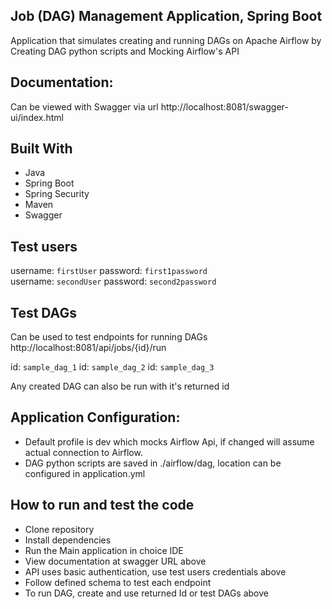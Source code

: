 ## Job (DAG) Management Application, Spring Boot

Application that simulates creating and running DAGs on Apache Airflow by Creating DAG python scripts and Mocking Airflow's API

## Documentation:

Can be viewed with Swagger via url http://localhost:8081/swagger-ui/index.html

## Built With

- Java
- Spring Boot
- Spring Security
- Maven
- Swagger

## Test users

username: `firstUser`  password: `first1password`  
username: `secondUser`  password: `second2password`

## Test DAGs

Can be used to test endpoints for running DAGs http://localhost:8081/api/jobs/{id}/run

id: `sample_dag_1`
id: `sample_dag_2`
id: `sample_dag_3`

Any created DAG can also be run with it's returned id

## Application Configuration:
- Default profile is dev which mocks Airflow Api, if changed will assume actual connection to Airflow.
- DAG python scripts are saved in ./airflow/dag, location can be configured in application.yml

## How to run and test the code

- Clone repository
- Install dependencies
- Run the Main application in choice IDE
- View documentation at swagger URL above
- API uses basic authentication, use test users credentials above
- Follow defined schema to test each endpoint
- To run DAG, create and use returned Id or test DAGs above